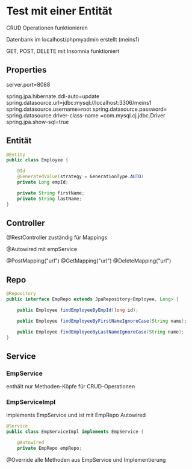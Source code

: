 # Test mit einer Entität

CRUD Operationen funktionieren

Datenbank im localhost/phpmyadmin erstellt (meins1)

GET, POST, DELETE mit Insomnia funktioniert


## Properties

server.port=8088

spring.jpa.hibernate.ddl-auto=update
spring.datasource.url=jdbc:mysql://localhost:3306/meins1
spring.datasource.username=root
spring.datasource.password=
spring.datasource.driver-class-name =com.mysql.cj.jdbc.Driver
spring.jpa.show-sql=true


## Entität

```java
@Entity
public class Employee {

    @Id
    @GeneratedValue(strategy = GenerationType.AUTO)
    private Long empId;

    private String firstName;
    private String lastName;
}
```

## Controller

@RestController
zuständig für Mappings

@Autowired mit empService

@PostMapping("url")
@GetMapping("url")
@DeleteMapping("url")


## Repo

```java
@Repository
public interface EmpRepo extends JpaRepository<Employee, Long> {

    public Employee findEmployeeByEmpId(long id);

    public Employee findEmployeeByFirstNameIgnoreCase(String name);

    public Employee findEmployeeByLastNameIgnoreCase(String name);
}
```

## Service

### EmpService

enthält nur Methoden-Köpfe für CRUD-Operationen


### EmpServiceImpl

implements EmpService und ist mit EmpRepo Autowired
```java
@Service
public class EmpServiceImpl implements EmpService {

    @Autowired
    private EmpRepo empRepo;
```

@Override alle Methoden aus EmpService und Implementierung



